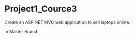 # Project1_Cource3
Create an ASP.NET MVC web application to sell laptops online.

in Master Branch

